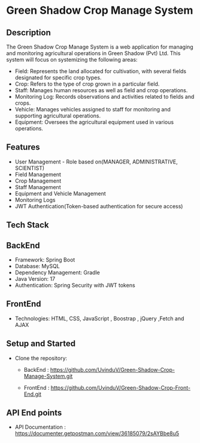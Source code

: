 # Green Shadow Crop Manage System

## Description

The Green Shadow Crop Manage System is a web application for managing and monitoring agricultural operations in Green Shadow (Pvt) Ltd. This system will focus on systemizing the following areas:

- Field: Represents the land allocated for cultivation, with several fields designated for specific
crop types.
- Crop: Refers to the type of crop grown in a particular field.
- Staff: Manages human resources as well as field and crop operations.
- Monitoring Log: Records observations and activities related to fields and crops.
- Vehicle: Manages vehicles assigned to staff for monitoring and supporting agricultural
operations.
- Equipment: Oversees the agricultural equipment used in various operations.

## Features
- User Management - Role based on(MANAGER, ADMINISTRATIVE, SCIENTIST)
- Field Management
- Crop Management
- Staff Management
- Equipment and Vehicle Management
- Monitoring Logs
- JWT Authentication(Token-based authentication for secure access)

## Tech Stack

## BackEnd
- Framework: Spring Boot 
- Database: MySQL
- Dependency Management: Gradle
- Java Version: 17
- Authentication: Spring Security with JWT tokens
## FrontEnd
- Technologies: HTML, CSS, JavaScript , Boostrap , jQuery ,Fetch and AJAX

## Setup and Started

- Clone the repository:
    - BackEnd : https://github.com/UvinduV/Green-Shadow-Crop-Manage-System.git

    - FrontEnd : https://github.com/UvinduV/Green-Shadow-Crop-Front-End.git

## API End points
- API Documentation : https://documenter.getpostman.com/view/36185079/2sAYBbe8u5

